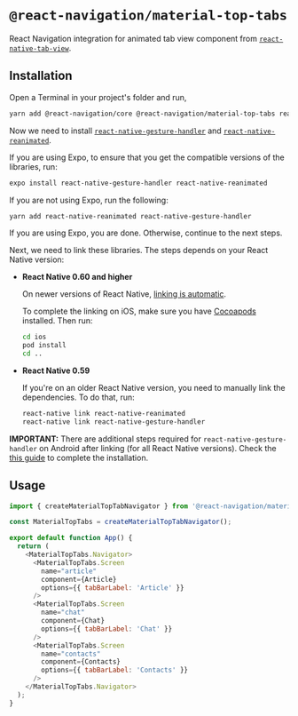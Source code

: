 # `@react-navigation/material-top-tabs`

React Navigation integration for animated tab view component from [`react-native-tab-view`](https://github.com/react-native-community/react-native-tab-view).

## Installation

Open a Terminal in your project's folder and run,

```sh
yarn add @react-navigation/core @react-navigation/material-top-tabs react-native-tab-view
```

Now we need to install [`react-native-gesture-handler`](https://github.com/kmagiera/react-native-gesture-handler) and [`react-native-reanimated`](https://github.com/kmagiera/react-native-reanimated).

If you are using Expo, to ensure that you get the compatible versions of the libraries, run:

```sh
expo install react-native-gesture-handler react-native-reanimated
```

If you are not using Expo, run the following:

```sh
yarn add react-native-reanimated react-native-gesture-handler
```

If you are using Expo, you are done. Otherwise, continue to the next steps.

Next, we need to link these libraries. The steps depends on your React Native version:

- **React Native 0.60 and higher**

  On newer versions of React Native, [linking is automatic](https://github.com/react-native-community/cli/blob/master/docs/autolinking.md).

  To complete the linking on iOS, make sure you have [Cocoapods](https://cocoapods.org/) installed. Then run:

  ```sh
  cd ios
  pod install
  cd ..
  ```

- **React Native 0.59**

  If you're on an older React Native version, you need to manually link the dependencies. To do that, run:

  ```sh
  react-native link react-native-reanimated
  react-native link react-native-gesture-handler
  ```

**IMPORTANT:** There are additional steps required for `react-native-gesture-handler` on Android after linking (for all React Native versions). Check the [this guide](https://kmagiera.github.io/react-native-gesture-handler/docs/getting-started.html) to complete the installation.

## Usage

```js
import { createMaterialTopTabNavigator } from '@react-navigation/material-top-tabs';

const MaterialTopTabs = createMaterialTopTabNavigator();

export default function App() {
  return (
    <MaterialTopTabs.Navigator>
      <MaterialTopTabs.Screen
        name="article"
        component={Article}
        options={{ tabBarLabel: 'Article' }}
      />
      <MaterialTopTabs.Screen
        name="chat"
        component={Chat}
        options={{ tabBarLabel: 'Chat' }}
      />
      <MaterialTopTabs.Screen
        name="contacts"
        component={Contacts}
        options={{ tabBarLabel: 'Contacts' }}
      />
    </MaterialTopTabs.Navigator>
  );
}
```
